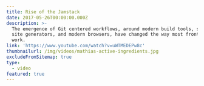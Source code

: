 ```yaml
---
title: Rise of the Jamstack
date: 2017-05-26T00:00:00.000Z
description: >-
  The emergence of Git centered workflows, around modern build tools, static
  site generators, and modern browsers, have changed the way most front-enders
  work.
link: 'https://www.youtube.com/watch?v=uWTMEDEPw8c'
thumbnailurl: /img/videos/mathias-active-ingredients.jpg
excludeFromSitemap: true
type:
  - video
featured: true
---
```

